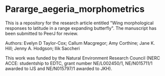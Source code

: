 # Pararge_aegeria_morphometrics

This is a repository for the research article entitled "Wing morphological responses to latitude in a range expanding butterfly". The manuscript has been submitted to PeerJ for review.

Authors: Evelyn D Taylor-Cox; Callum Macgregor; Amy Corthine; Jane K. Hill; Jenny A. Hodgson; Ilik Saccheri

This work was funded by the Natural Environment Research Council (NERC ACCE: studentship to EDTC, grant number NE/L002450/1, NE/N015711/1 awarded to IJS and NE/N015797/1 awarded to JKH).